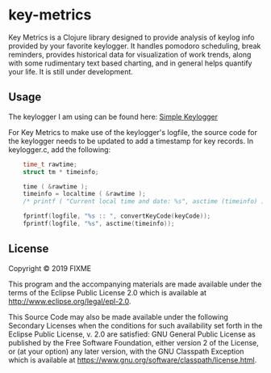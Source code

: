 # key-metrics

Key Metrics is a Clojure library designed to provide analysis of keylog info provided by your favorite keylogger. It handles pomodoro scheduling, break reminders, provides historical data for visualization of work trends, along with some rudimentary text based charting, and in general helps quantify your life. It is still under development. 

## Usage
The keylogger I am using can be found here: [Simple Keylogger](https://simple-keylogger.github.io) 

For Key Metrics to make use of the keylogger's logfile, the source code for the keylogger needs to be updated to add a timestamp for key records. In keylogger.c, add the following: 

```c
    time_t rawtime;
    struct tm * timeinfo;

    time ( &rawtime );
    timeinfo = localtime ( &rawtime );
    /* printf ( "Current local time and date: %s", asctime (timeinfo) ); */

    fprintf(logfile, "%s :: ", convertKeyCode(keyCode));
    fprintf(logfile, "%s", asctime(timeinfo));
```

## License

Copyright © 2019 FIXME

This program and the accompanying materials are made available under the
terms of the Eclipse Public License 2.0 which is available at
http://www.eclipse.org/legal/epl-2.0.

This Source Code may also be made available under the following Secondary
Licenses when the conditions for such availability set forth in the Eclipse
Public License, v. 2.0 are satisfied: GNU General Public License as published by
the Free Software Foundation, either version 2 of the License, or (at your
option) any later version, with the GNU Classpath Exception which is available
at https://www.gnu.org/software/classpath/license.html.
